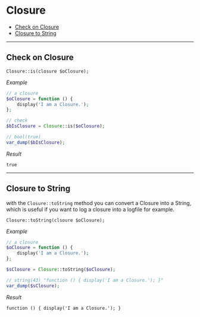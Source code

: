 
# Closure

- [Check on Closure](#check-on-closure)
- [Closure to String](#closure-to-string)

---

<a id="check-on-closure"></a>
## Check on Closure

~~~
Closure::is(closure $oClosure);
~~~

_Example_  
~~~php
// a closure
$oClosure = function () {
    display('I am a Closure.');
};

// check
$bIsClosure = Closure::is($oClosure);

// bool(true)
var_dump($bIsClosure);
~~~

_Result_  
~~~
true
~~~

---

<a id="closure-to-string"></a>
## Closure to String

with the `Closure::toString` method you can convert a Closure into a String, which is useful if you want to log a closure into a logfile for example. 

~~~
Closure::toString(clsoure $oClosure);
~~~

_Example_  
~~~php
// a closure
$oClosure = function () {
    display('I am a Closure.');
};

$sClosure = Closure::toString($oClosure);

// string(43) "function () { display('I am a Closure.'); }"
var_dump($sClosure);
~~~

_Result_
~~~
function () { display('I am a Closure.'); }
~~~

